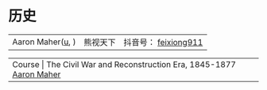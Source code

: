 # 历史

|                                                                      |                                                                                                                                     |
| -------------------------------------------------------------------- | ----------------------------------------------------------------------------------------------------------------------------------- |
| Aaron Maher([u](https://www.youtube.com/user/Aaron3ous/playlists), ) | 熊视天下　抖音号： [feixiong911](https://www.douyin.com/user/MS4wLjABAAAAESon01c8Ta\_CFP1l5GqK\_wcojkWrWfXtY2rFQO1ffeOSyRXLpXXzp5TkAbpDvB6d) |

|                                                                                                                                                     |   |
| --------------------------------------------------------------------------------------------------------------------------------------------------- | - |
| Course \| The Civil War and Reconstruction Era, 1845-1877 [Aaron Maher](https://www.youtube.com/playlist?list=PLDl9\_LuL-uw5DOPT3wd-fcWfv5xXTVz\_s) |   |
